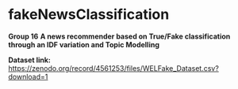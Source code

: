 # fakeNewsClassification

**Group 16**
**A news recommender based on True/Fake classification through an IDF variation and Topic Modelling**

**Dataset link:** https://zenodo.org/record/4561253/files/WELFake_Dataset.csv?download=1
